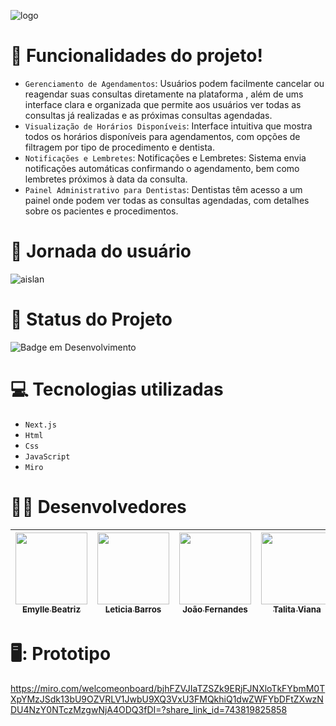 
![logo ](https://github.com/user-attachments/assets/988175db-d824-4e86-89e4-79408ff11406)

# :hammer: Funcionalidades do projeto!

- `Gerenciamento de Agendamentos`:  Usuários podem facilmente cancelar ou reagendar suas consultas diretamente na plataforma , além de ums interface clara e organizada que permite aos usuários ver todas as consultas já realizadas e as próximas consultas agendadas.
- `Visualização de Horários Disponíveis`: Interface intuitiva que mostra todos os horários disponíveis para agendamentos, com opções de filtragem por tipo de procedimento e dentista.
- `Notificações e Lembretes`: Notificações e Lembretes: Sistema envia notificações automáticas confirmando o agendamento, bem como lembretes próximos à data da consulta.
- `Painel Administrativo para Dentistas`: Dentistas têm acesso a um painel onde podem ver todas as consultas agendadas, com detalhes sobre os pacientes e procedimentos.
# 📑 Jornada do usuário 
![aislan](https://github.com/user-attachments/assets/0ef35908-33a0-4b11-a7c4-33a6e06444b8)

# :construction: Status do Projeto
![Badge em Desenvolvimento](http://img.shields.io/static/v1?label=STATUS&message=EM%20DESENVOLVIMENTO&color=GREEN&style=for-the-badge)

# :computer: Tecnologias utilizadas
- `Next.js` 
- `Html` 
- `Css`
- `JavaScript`
- `Miro`

 # :technologist: Desenvolvedores

| [<img loading="lazy" src="https://avatars.githubusercontent.com/u/146274561?v=4" width=115><br><sub>Emylle Beatriz</sub>](https://github.com/Emyllebsousa) |  [<img loading="lazy" src="https://avatars.githubusercontent.com/u/127801531?v=4" width=115><br><sub>Leticia Barros</sub>](https://github.com/leticiabarros23) |  [<img loading="lazy" src="https://avatars.githubusercontent.com/u/137800495?v=4" width=115><br><sub>João Fernandes</sub>](https://github.com/billiezinha) | [<img loading="lazy" src="https://avatars.githubusercontent.com/u/137807145?v=4" width=115><br><sub>Talita Viana</sub>](https://github.com/Vianaat) |
| :---: | :---: | :---: | :---: |


# 🖥️: Prototipo
https://miro.com/welcomeonboard/bjhFZVJIaTZSZk9ERjFJNXloTkFYbmM0TXpYMzJSdk13bU9OZVRLV1JwbU9XQ3VxU3FMQkhiQ1dwZWFYbDFtZXwzNDU4NzY0NTczMzgwNjA4ODQ3fDI=?share_link_id=743819825858
